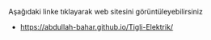 Aşağıdaki linke tıklayarak web sitesini görüntüleyebilirsiniz
  - https://abdullah-bahar.github.io/Tigli-Elektrik/
